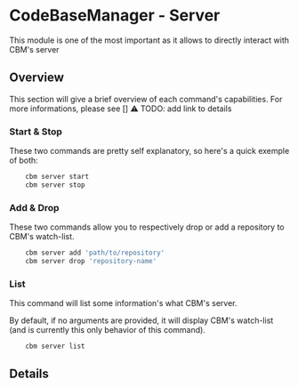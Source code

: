 # CodeBaseManager - Server

This module is one of the most important as it allows to directly interact with CBM's server

## Overview

This section will give a brief overview of each command's capabilities.
For more informations, please see [] :warning: TODO: add link to details

### Start & Stop

These two commands are pretty self explanatory, so here's a quick exemple of both:

```bash
    cbm server start
    cbm server stop
```

### Add & Drop

These two commands allow you to respectively drop or add a repository to CBM's watch-list.

```bash
    cbm server add 'path/to/repository'
    cbm server drop 'repository-name'
```

### List

This command will list some information's what CBM's server.

By default, if no arguments are provided, it will display CBM's watch-list
(and is currently this only behavior of this command).

```bash
    cbm server list
```

## Details

